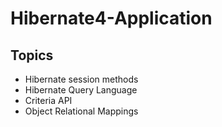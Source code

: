 # Hibernate4-Application


## Topics

* Hibernate session methods
* Hibernate Query Language
* Criteria API
* Object Relational Mappings
